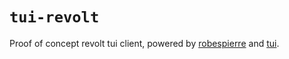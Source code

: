 # `tui-revolt`

Proof of concept revolt tui client, powered by [robespierre](https://github.com/dblanovschi/robespierre) and [tui](https://github.com/fdehau/tui-rs).
